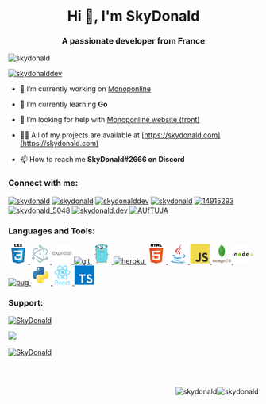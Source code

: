 <h1 align="center">Hi 👋, I'm SkyDonald</h1>
<h3 align="center">A passionate developer from France</h3>

<p align="left"> <img src="https://komarev.com/ghpvc/?username=skydonald&label=Profile%20views&color=0e75b6&style=flat" alt="skydonald" /> </p>

<p align="left"> <a href="https://twitter.com/skydonalddev" target="blank"><img src="https://img.shields.io/twitter/follow/skydonalddev?logo=twitter&style=for-the-badge" alt="skydonalddev" /></a> </p>

- 🔭 I’m currently working on [Monoponline](https://github.com/Monoponline)

- 🌱 I’m currently learning **Go**

- 🤝 I’m looking for help with [Monoponline website (front)](https://github.com/Monoponline/client)

- 👨‍💻 All of my projects are available at [https://skydonald.com](https://skydonald.com)

- 📫 How to reach me **SkyDonald#2666 on Discord**

<h3 align="left">Connect with me:</h3>
<p align="left">
<a href="https://codepen.io/skydonald" target="blank"><img align="center" src="https://raw.githubusercontent.com/rahuldkjain/github-profile-readme-generator/master/src/images/icons/Social/codepen.svg" alt="skydonald" height="30" width="40" /></a>
<a href="https://dev.to/skydonald" target="blank"><img align="center" src="https://cdn.jsdelivr.net/npm/simple-icons@3.0.1/icons/dev-dot-to.svg" alt="skydonald" height="30" width="40" /></a>
<a href="https://twitter.com/skydonalddev" target="blank"><img align="center" src="https://raw.githubusercontent.com/rahuldkjain/github-profile-readme-generator/master/src/images/icons/Social/twitter.svg" alt="skydonalddev" height="30" width="40" /></a>
<a href="https://linkedin.com/in/skydonald" target="blank"><img align="center" src="https://raw.githubusercontent.com/rahuldkjain/github-profile-readme-generator/master/src/images/icons/Social/linked-in-alt.svg" alt="skydonald" height="30" width="40" /></a>
<a href="https://stackoverflow.com/users/14915293" target="blank"><img align="center" src="https://raw.githubusercontent.com/rahuldkjain/github-profile-readme-generator/master/src/images/icons/Social/stack-overflow.svg" alt="14915293" height="30" width="40" /></a>
<a href="https://codesandbox.com/skydonald_5048" target="blank"><img align="center" src="https://cdn.jsdelivr.net/npm/simple-icons@3.0.1/icons/codesandbox.svg" alt="skydonald_5048" height="30" width="40" /></a>
<a href="https://instagram.com/skydonald.dev" target="blank"><img align="center" src="https://raw.githubusercontent.com/rahuldkjain/github-profile-readme-generator/master/src/images/icons/Social/instagram.svg" alt="skydonald.dev" height="30" width="40" /></a>
<a href="https://discord.gg/AUfTUJA" target="blank"><img align="center" src="https://raw.githubusercontent.com/rahuldkjain/github-profile-readme-generator/master/src/images/icons/Social/discord.svg" alt="AUfTUJA" height="30" width="40" /></a>
</p>

<h3 align="left">Languages and Tools:</h3>
<p align="left"> <a href="https://www.w3schools.com/css/" target="_blank"> <img src="https://raw.githubusercontent.com/devicons/devicon/master/icons/css3/css3-original-wordmark.svg" alt="css3" width="40" height="40"/> </a> <a href="https://www.electronjs.org" target="_blank"> <img src="https://raw.githubusercontent.com/devicons/devicon/master/icons/electron/electron-original.svg" alt="electron" width="40" height="40"/> </a> <a href="https://expressjs.com" target="_blank"> <img src="https://raw.githubusercontent.com/devicons/devicon/master/icons/express/express-original-wordmark.svg" alt="express" width="40" height="40"/> </a> <a href="https://git-scm.com/" target="_blank"> <img src="https://www.vectorlogo.zone/logos/git-scm/git-scm-icon.svg" alt="git" width="40" height="40"/> </a> <a href="https://golang.org" target="_blank"> <img src="https://raw.githubusercontent.com/devicons/devicon/master/icons/go/go-original.svg" alt="go" width="40" height="40"/> </a> <a href="https://heroku.com" target="_blank"> <img src="https://www.vectorlogo.zone/logos/heroku/heroku-icon.svg" alt="heroku" width="40" height="40"/> </a> <a href="https://www.w3.org/html/" target="_blank"> <img src="https://raw.githubusercontent.com/devicons/devicon/master/icons/html5/html5-original-wordmark.svg" alt="html5" width="40" height="40"/> </a> <a href="https://www.java.com" target="_blank"> <img src="https://raw.githubusercontent.com/devicons/devicon/master/icons/java/java-original.svg" alt="java" width="40" height="40"/> </a> <a href="https://developer.mozilla.org/en-US/docs/Web/JavaScript" target="_blank"> <img src="https://raw.githubusercontent.com/devicons/devicon/master/icons/javascript/javascript-original.svg" alt="javascript" width="40" height="40"/> </a> <a href="https://www.mongodb.com/" target="_blank"> <img src="https://raw.githubusercontent.com/devicons/devicon/master/icons/mongodb/mongodb-original-wordmark.svg" alt="mongodb" width="40" height="40"/> </a> <a href="https://nodejs.org" target="_blank"> <img src="https://raw.githubusercontent.com/devicons/devicon/master/icons/nodejs/nodejs-original-wordmark.svg" alt="nodejs" width="40" height="40"/> </a> <a href="https://pugjs.org" target="_blank"> <img src="https://cdn.worldvectorlogo.com/logos/pug.svg" alt="pug" width="40" height="40"/> </a> <a href="https://www.python.org" target="_blank"> <img src="https://raw.githubusercontent.com/devicons/devicon/master/icons/python/python-original.svg" alt="python" width="40" height="40"/> </a> <a href="https://reactjs.org/" target="_blank"> <img src="https://raw.githubusercontent.com/devicons/devicon/master/icons/react/react-original-wordmark.svg" alt="react" width="40" height="40"/> </a> <a href="https://www.typescriptlang.org/" target="_blank"> <img src="https://raw.githubusercontent.com/devicons/devicon/master/icons/typescript/typescript-original.svg" alt="typescript" width="40" height="40"/> </a> </p>

<h3 align="left">Support:</h3>
<p align="left">
  <a href="https://www.buymeacoffee.com/SkyDonald">
    <img src="https://cdn.buymeacoffee.com/buttons/v2/default-yellow.png" alt="SkyDonald" />
  </a>
</p>
<p align="left">
  <a href="https://www.patreon.com/skydonald">
    <img src="https://c5.patreon.com/external/logo/become_a_patron_button@2x.png">
  </a>
</p>
<p align="left">
  <a href="https://ko-fi.com/M4M26MFDB">
    <img src="https://ko-fi.com/img/githubbutton_sm.svg" alt="SkyDonald" />
  </a>
</p>
<br><br>

<p><img align="right" src="https://github-readme-stats.vercel.app/api/top-langs?username=skydonald&show_icons=true&locale=en&layout=compact" alt="skydonald" /></p>

<p>&nbsp;<img align="right" src="https://github-readme-stats.vercel.app/api?username=skydonald&show_icons=true&locale=en" alt="skydonald" /></p>
